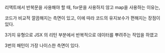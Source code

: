 리액트에서 반복문을 사용해야 할 때, for문을 사용하지 않고 map을 사용하는 이유는,   

코드가 비교적 깔끔해지는 측면이 있고, 이에 따라 코드의 유지보수가 편해지는 장점이 있다.

3가지 유형으로 JSX 의 리턴 부분에서 반복적으로 데이터를 뿌려주는 작업을 하였고

3번의 패턴이 가장 나이스한 측면이 있다.